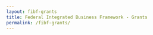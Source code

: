 ```yaml
---
layout: fibf-grants
title: Federal Integrated Business Framework - Grants
permalink: /fibf-grants/
---
```

